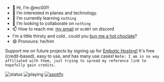 - 👋 Hi, I’m @mc00f!
- 👀 I’m interested in planes and technology.
- 🌱 I’m currently learning `nothing`
- 💞️ I’m looking to collaborate on `nothing`
- 📫 How to reach me: [my email](mailto:mcoof.9847@gmail.com) or `mc00f` on discord
- I'm a little thirsty and cold.. could you [buy me a hot choclate](https://ko-fi.com/mc00f)? 
- 😄 Pronouns: he/him

 Support me on future projects by signing up for [Embotic Hosting!](https://dash.embotic.xyz/register?ref=F0rsUqnv) It's free (credit-based), easy to use, and has many use cases! `Note: I am in no way affiliated with them, just trying to spread my reference link to hopefully gain credits.`

![status](https://api.statusbadges.me/badge/status/764596308459257937) ![playing](https://api.statusbadges.me/badge/playing/764596308459257937) [![spotify](https://api.statusbadges.me/badge/spotify/764596308459257937)](https://api.statusbadges.me/openspotify/764596308459257937)
